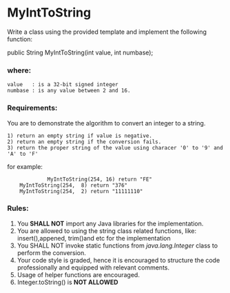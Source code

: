 # MyIntToString

Write a class using the provided template and implement the following function:

public String MyIntToString(int value, int numbase);

<h3>where:</h3>

	value 	: is a 32-bit signed integer
	numbase : is any value between 2 and 16.

<h3>Requirements:</h3>

You are to demonstrate the algorithm to convert an integer to a string.

	1) return an empty string if value is negative.
	2) return an empty string if the conversion fails.
	3) return the proper string of the value using characer '0' to '9' and 'A' to 'F'
  
  for example:
  
                 MyIntToString(254, 16) return "FE"
		MyIntToString(254,  8) return "376"
		MyIntToString(254,  2) return "11111110"

<h3>Rules:</h3>

1) You <b>SHALL NOT</b> import any Java libraries for the implementation.
2) You are allowed to using the string class related functions, like: insert(),appened, trim()and etc for the implementation
3) You SHALL NOT invoke static functions from <i>java.lang.Integer</i> class to perform the conversion.
4) Your code style is graded, hence it is encouraged to structure the code professionally and equipped with relevant comments.
5) Usage of helper functions are encouraged.
6) Integer.toString() is <b>NOT ALLOWED</b>
